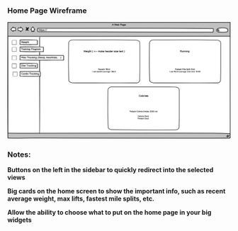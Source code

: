 
### Home Page Wireframe
![Home Page Wireframe](Tempest_Home.png)

### Notes:

**Buttons on the left in the sidebar to quickly redirect into the selected views**

**Big cards on the home screen to show the important info, such as recent average weight, max lifts, fastest mile splits, etc.**

**Allow the ability to choose what to put on the home page in your big widgets**
